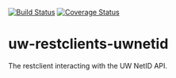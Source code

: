 [![Build Status](https://api.travis-ci.org/uw-it-aca/uw-restclients-uwnetid.svg?branch=master)](https://travis-ci.org/uw-it-aca/uw-restclients-uwnetid)
[![Coverage Status](https://coveralls.io/repos/uw-it-aca/uw-restclients-uwnetid/badge.png?branch=master)](https://coveralls.io/r/uw-it-aca/uw-restclients-uwnetid?branch=master)

# uw-restclients-uwnetid
The restclient interacting with the UW NetID API.
